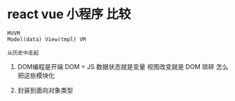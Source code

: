 # react vue 小程序 比较
    MVVM
    Model(data) View(tmpl) VM

    从历史中走起

1. DOM编程是开端
    DOM + JS 数据状态就是变量
    视图改变就是 DOM  琐碎
    怎么把这些模块化
    
2. 封装到面向对象类型